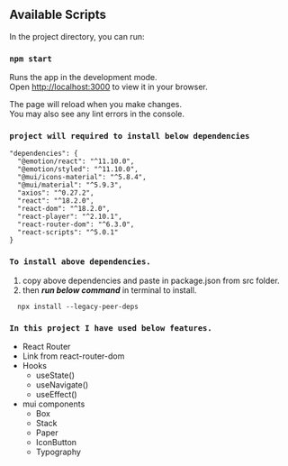 ## Available Scripts

In the project directory, you can run:

### `npm start`

Runs the app in the development mode.\
Open [http://localhost:3000](http://localhost:3000) to view it in your browser.

The page will reload when you make changes.\
You may also see any lint errors in the console.

### `project will required to install below dependencies`
  ``` 
  "dependencies": {
    "@emotion/react": "^11.10.0",
    "@emotion/styled": "^11.10.0",
    "@mui/icons-material": "^5.8.4",
    "@mui/material": "^5.9.3",
    "axios": "^0.27.2",
    "react": "^18.2.0",
    "react-dom": "^18.2.0",
    "react-player": "^2.10.1",
    "react-router-dom": "^6.3.0",
    "react-scripts": "^5.0.1"
  }
  ```
### `To install above dependencies.`
1. copy above dependencies and paste in package.json from src folder.
2. then ***run below command*** in terminal to install.
  ```console
    npx install --legacy-peer-deps
  ```

### `In this project I have used below features.`
  - React Router
  - Link from react-router-dom
  - Hooks 
    * useState()
    * useNavigate()
    * useEffect()
  - mui components
    * Box
    * Stack
    * Paper
    * IconButton
    * Typography

